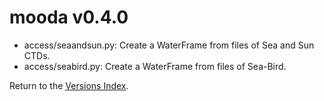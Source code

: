 # mooda v0.4.0

* access/seaandsun.py: Create a WaterFrame from files of Sea and Sun CTDs.
* access/seabird.py: Create a WaterFrame from files of Sea-Bird.

Return to the [Versions Index](index_versions.md).
